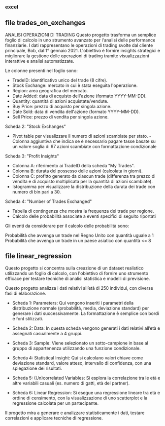 ### excel
## file trades_on_exchanges
ANALISI OPERAZIONI DI TRADING
Questo progetto trasforma un semplice foglio di calcolo in uno strumento avanzato per l'analisi delle performance finanziarie. I dati rappresentano le operazioni di trading svolte dal cliente principale, Bob, dal 1° gennaio 2021. L'obiettivo è fornire insights strategici e migliorare la gestione delle operazioni di trading tramite visualizzazioni interattive e analisi automatizzate.

Le colonne presenti nel foglio sono:

- TradeID: identificativo unico del trade (8 cifre).
- Stock Exchange: mercato in cui è stata eseguita l'operazione.
- Region: area geografica del mercato.
- Date Added: data di acquisto dell'azione (formato YYYY-MM-DD).
- Quantity: quantità di azioni acquistate/vendute.
- Buy Price: prezzo di acquisto per singola azione.
- Date Sold: data di vendita dell'azione (formato YYYY-MM-DD).
- Sell Price: prezzo di vendita per singola azione.

Scheda 2: "Stock Exchanges"

 - Pivot table per visualizzare il numero di azioni scambiate per stato. - Colonna aggiuntiva che indica se è necessario pagare tasse basate su un valore soglia di 67 azioni scambiate con formattazione condizionale

Scheda 3: "Profit Insights"

- Colonna A: riferimento ai TradeID della scheda "My Trades". 
- Colonna B: durata del possesso delle azioni (calcolata in giorni). 
- Colonna C: profitto generato da ciascun trade (differenza tra prezzo di vendita e di acquisto moltiplicata per la quantità di azioni scambiate). 
- Istogramma per visualizzare la distribuzione della durata dei trade con numero di bin pari a 30. 

Scheda 4: "Number of Trades Exchanged"

- Tabella di contingenza che mostra la frequenza dei trade per regione. 
- Calcolo delle probabilità associate a eventi specifici di seguito riportati

Gli eventi da considerare per il calcolo delle probabilità sono:

Probabilità che avvenga un trade nel Regno Unito con quantità uguale a 1
Probabilità che avvenga un trade in un paese asiatico con quantità <= 8

## file linear_regression

Questo progetto si concentra sulla creazione di un dataset realistico utilizzando un foglio di calcolo, con l'obiettivo di fornire uno strumento efficace per testare tecniche di analisi statistica e modelli di previsione.

Questo progetto analizza i dati relativi all’età di 250 individui, con diverse fasi di elaborazione.

- Scheda 1: Parameters: Qui vengono inseriti i parametri della distribuzione normale (probabilità, media, deviazione standard) per generare i dati successivamente. La formattazione è semplice con bordi e font stilizzati.

- Scheda 2: Data: In questa scheda vengono generati i dati relativi all’età e assegnati casualmente a 4 gruppi.

- Scheda 3: Sample: Viene selezionato un sotto-campione in base al gruppo di appartenenza utilizzando una funzione condizionale.

- Scheda 4: Statistical Insight: Qui si calcolano valori chiave come deviazione standard, valore atteso, intervallo di confidenza, con una spiegazione dei risultati.

- Scheda 5: (Un)correlated Variables: Si esplora la correlazione tra le età e altre variabili casuali (es. numero di gatti, età del partner).

- Scheda 6: Linear Regression: Si esegue una regressione lineare tra età e ordine di censimento, con la visualizzazione di uno scatterplot e la regressione calcolata per un partecipante.

Il progetto mira a generare e analizzare statisticamente i dati, testare correlazioni e applicare tecniche di regressione.
